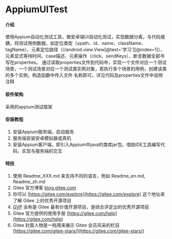 # AppiumUITest

#### 介绍
使用Appium自动化测试工具，做安卓端UI自动化测试，实现数据分离，与代码接耦，将测试用例数据，如定位类型（xpath、id、name、className、tagName）、元素定位路径（//android.view.View[@text='学习'][@index=1]）、元素显式等待时间、case描述、元素操作（click、sendKeys）、断言数据全部书写在properties。
通过读取properties文件到代码中，实现一个文件对应一个测试场景，一个测试场景对应一个测试类实例对象，若执行多个场景的用例，创建该类的多个实例，构造函数中传入文件
名称即可，详见代码及properties文件中说明注释

#### 软件架构
采用的appium测试框架


#### 安装教程

1.  安装Appium服务端，启动服务
2.  服务端安装安卓模拟器或真机
3.  安装Appium客户端，即引入Appium中java的类库jar包，借助IDE工具编写代码，实现与服务端的交互



#### 特技

1.  使用 Readme\_XXX.md 来支持不同的语言，例如 Readme\_en.md, Readme\_zh.md
2.  Gitee 官方博客 [blog.gitee.com](https://blog.gitee.com)
3.  你可以 [https://gitee.com/explore](https://gitee.com/explore) 这个地址来了解 Gitee 上的优秀开源项目
4.  [GVP](https://gitee.com/gvp) 全称是 Gitee 最有价值开源项目，是综合评定出的优秀开源项目
5.  Gitee 官方提供的使用手册 [https://gitee.com/help](https://gitee.com/help)
6.  Gitee 封面人物是一档用来展示 Gitee 会员风采的栏目 [https://gitee.com/gitee-stars/](https://gitee.com/gitee-stars/)
